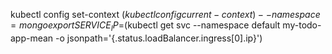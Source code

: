 

kubectl config set-context $(kubectl config current-context) --namespace=mongo
export SERVICE_IP=$(kubectl get svc --namespace default my-todo-app-mean -o jsonpath='{.status.loadBalancer.ingress[0].ip}')
